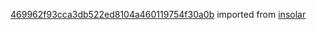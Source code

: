 [469962f93cca3db522ed8104a460119754f30a0b](https://github.com/insolar/insolar/commit/469962f93cca3db522ed8104a460119754f30a0b) imported from [insolar](https://github.com/insolar/insolar)
